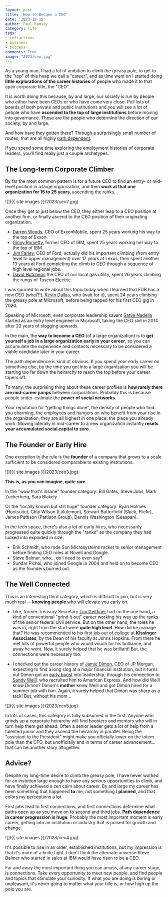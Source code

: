 ```yaml
---
layout: post
title: 'How to Become a CEO'
date: '2023-12-15'
author: Paul Ramsey
category: life
tags:
- refractions
- business
- success
comments: True
image: "2023/ceo.jpg"
---
```


As a young man, I had a lot of ambition to climb the greasy pole, to get to the "top" of this heap we call a "career", and as time went on I started doing **little explorations of the career histories** of people who made it to that apex corporate title, the "CEO".

It is worth doing this because, by and large, our society is run by people who either have been CEOs or who have come very close. Pull lists of boards of both private and public institutions and you will see a lot of people who have **ascended to the top of large institutions** before moving into governance. These are the people who determine the direction of our society, by and large.

And how have they gotten there? Through a surprisingly small number of routes, that are all highly [path dependent](https://en.wikipedia.org/wiki/Path_dependence).

If you spend some time exploring the employment histories of corporate leaders, you'll find really just a couple archetypes.

## The Long-term Corporate Climber

By far the most common pattern is for a future CEO to find an entry- or mid-level position in a large organization, and then **work at that one organization for 15 to 25 years**, ascending the ranks. 

![]({{ site.images }}/2023/ceo2.jpg)

Once they get to just below the CEO, they either leap to a CEO position at another firm, or finally ascend to the CEO position of their originating organization.

* [Darren Woods](https://en.wikipedia.org/wiki/Darren_Woods), CEO of ExxonMobile, spent 25 years working his way to the top of Exxon.
* [Ginny Rometty](https://www.linkedin.com/in/ginnirometty/details/experience/), former CEO of IBM, spent 25 years working her way to the top of IBM.
* [Jim Farley](https://www.freep.com/story/money/cars/ford/2019/06/19/ford-executive-jim-farley-toyota/1299871001/), CEO of Ford, actually did his important climbing (from entry level to upper management) over 17 years at Lexus, then spent another 13 years at Ford completing the climb to CEO through a sequence of high level regional jobs.
* [David Hutchens](https://www.linkedin.com/in/david-hutchens-9a618210/details/experience/) the CEO of our local gas utility, spent 26 years climbing the rungs of Tuscon Electric.

I was spurred to write about this topic today when I learned that EDB has a new CEO (what?!), [Kevin Dallas](https://www.linkedin.com/in/kedallas/), who (wait for it), spent 24 years climbing the greasy pole at Microsoft, before being tapped for his first CEO gig in 2020.

Speaking of Microsoft, even corporate leadership savant [Satya Nadella](https://www.business-standard.com/about/who-is-satya-nadella) started as an entry level engineer in Microsoft, taking the CEO slot in 2014 after 22 years of slogging upwards.

In the main, the **way to become a CEO** (of a large organization) is to **get yourself a job in a large organization early in your career**, so you can accumulate the experience and contacts necessary to be considered a viable candidate later in your career. 

The path dependence is kind of obvious. If you spend your early career on something else, by the time you get into a large organization you will be starting too far down the heirarchy to reach the top before your career tapers off.

To many, the surprising thing about these career profiles is **how rarely there are mid-career jumps** between corporations. Probably this is because people under-estimate the **power of social networks**. 

Your reputation for "getting things done", the density of people who find you charming, the employees and hangers on who benefit from your rise in the organization, they are all highest in one place: the place you already work. Moving laterally in mid-career to a new organization instantly **resets your accumulated social capital to zero**.


## The Founder or Early Hire

One exception to the rule is the **founder** of a company that grows to a scale sufficient to be considered comparable to existing institutions. 

![]({{ site.images }}/2023/ceo3.jpg)

**This is, as you can imagine, quite rare.**

In the "wow that's insane" founder category: Bill Gates, Steve Jobs, Mark Zuckerberg, Sara Blakely. 

Or the "locally known but still huge" founder category: Ryan Holmes (Hootsuite), Chip Wilson (Lululemon), Stewart Butterfield (Slack, Flickr), James Pattison (Pattison Group), Dennis Washington (Seaspan).

In the tech space, there's also a lot of early hires, who necessarily progressed quite quickly through the "ranks" as the company they had lucked into exploded in size. 

* Erik Schmidt, who rode Sun Microsystems rocket to senior management before finding CEO roles at Novell and Google.
* Steve Balmer, who... do I need to even say?
* Sundar Pichai, who joined Google in 2004 and held on to become CEO as the founders burned out.


## The Well Connected

This is an interesting third category, which is difficult to join, but is very much real -- **knowing people** who will elevate you early on. 

* Like, former Treasury Secretary [Tim Geithner](https://www.cbsnews.com/news/a-closer-look-at-treasury-sec-geithner/) had on the one hand, a kind of conventional "grind it out" career working his way up the ranks of the senior federal civil service. But on the other hand, the roles he was in, right from the start were **quite high level**. How did he manage that? He was recommended to his [first job out of college](https://archive.ph/KOOFI) at **Kissinger Associates**, by the Dean of his faculty at Johns Hopkins. From there he met lots of powerful people who would vouch for his brilliance, and away he went. Now, it surely helped that he was brilliant! But, the connections were necessary too.

* I checked out the career history of [Jamie Dimon](https://en.wikipedia.org/wiki/Jamie_Dimon), CEO of JP Morgan, expecting to find a long slog at a major financial institution, but it turns out Dimon got an [early boost](https://en.wikipedia.org/wiki/Jamie_Dimon#Early_life_and_education) into leadership, through his connection to [Sandy Weill](https://en.wikipedia.org/wiki/Sanford_I._Weill), who recruited him to American Express. And how did Weill know Dimon? Dimon's **mother** knew Weill and got Dimon hired for a summer job with him. Again, it surely helped that Dimon was sharp as a tack! But, without his mom...

![]({{ site.images }}/2023/ceo5.jpg)

In lots of cases, this category is fully subsumed in the first. Anyone who grinds up a corporate heirarchy will find boosters and mentors who will in turn help them get ahead. Often a senior leader gets a lot of help from a talented junior and they ascend the heirarchy in parallel. Being the "assistant to the President" might make you officially lower on the totem pole than the CFO, but unofficially and in terms of career advancement... that can be another story altogether.


## Advice?

Despite my long-time desire to climb the greasy pole, I have never worked for an instution large enough to have any serious opportunities to climb, and have finally achieved a zen calm about career. By and large my career has been something that happened **to** me, not something I **planned**, and that colors my perceptions a lot. 

First jobs lead to first connections, and first connections determine what paths open up as you move on to second and third jobs. **Path dependence in career progression is huge**. Probably the most important moment is early career, getting into an institution or industry that is poised for growth and change.

![]({{ site.images }}/2023/ceo4.jpg)

It's possible to rise in an older, established institutions, but my impression is that it's more of a knife fight. I don't think the alternate universe Steve Balmer who started in sales at IBM would have risen to be a CEO.

Far and away the most important thing you can amass, at any career stage, is connections. Take every opportunity to meet new people, and find people and topics that stimulate your curiosity. If what you are doing is boring or unpleasant, it's never going to matter what your title is, or how high up the pole you are.

